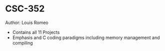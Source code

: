 # CSC-352
Author: Louis Romeo
- Contains all 11 Projects
- Emphasis and C coding paradigms including memory management and compiling
